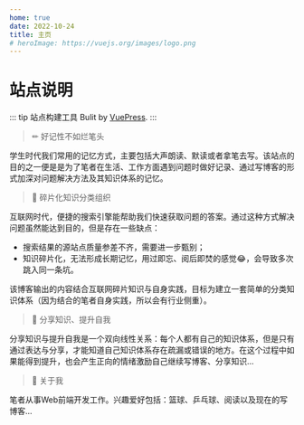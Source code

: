 ```yaml
---
home: true
date: 2022-10-24
title: 主页
# heroImage: https://vuejs.org/images/logo.png
---
```


# 站点说明

::: tip 站点构建工具
Bulit by [VuePress](https://v2.vuepress.vuejs.org/zh/).
:::

> &#x270F; 好记性不如烂笔头

学生时代我们常用的记忆方式，主要包括大声朗读、默读或者拿笔去写。该站点的目的之一便是是为了笔者在生活、工作方面遇到问题时做好记录、通过写博客的形式加深对问题解决方法及其知识体系的记忆。

> &#x1F4D6; 碎片化知识分类组织

互联网时代，便捷的搜索引擎能帮助我们快速获取问题的答案。通过这种方式解决问题虽然能达到目的，但是存在一些缺点：

* 搜索结果的源站点质量参差不齐，需要进一步甄别；
* 知识碎片化，无法形成长期记忆，用过即忘、阅后即焚的感觉&#x1F602;，会导致多次跳入同一条坑。

该博客输出的内容结合互联网碎片知识与自身实践，目标为建立一套简单的分类知识体系（因为结合的笔者自身实践，所以会有行业侧重）。

> &#x1F50C; 分享知识、提升自我

分享知识与提升自我是一个双向线性关系：每个人都有自己的知识体系，但是只有通过表达与分享，才能知道自己知识体系存在疏漏或错误的地方。在这个过程中如果能得到提升，也会产生正向的情绪激励自己继续写博客、分享知识...

> &#x1F6B6; 关于我

笔者从事Web前端开发工作。兴趣爱好包括：篮球、乒乓球、阅读以及现在的写博客...
